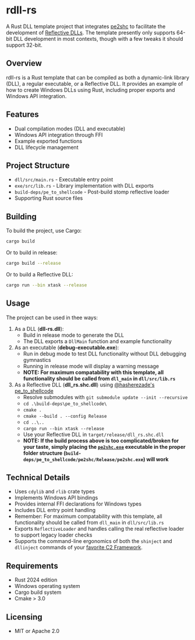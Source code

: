 # rdll-rs

A Rust DLL template project that integrates [pe2shc](https://github.com/hasherezade/pe_to_shellcode) to facilitate the development of [Reflective DLLs](https://github.com/stephenfewer/ReflectiveDLLInjection). The template presently only supports 64-bit DLL development in most contexts, though with a few tweaks it should support 32-bit.

## Overview

rdll-rs is a Rust template that can be compiled as both a dynamic-link library (DLL), a regular executable, or a Reflective DLL. It provides an example of how to create Windows DLLs using Rust, including proper exports and Windows API integration.

## Features

- Dual compilation modes (DLL and executable)
- Windows API integration through FFI
- Example exported functions
- DLL lifecycle management

## Project Structure

- `dll/src/main.rs` - Executable entry point
- `exe/src/lib.rs` - Library implementation with DLL exports
- `build-deps/pe_to_shellcode` - Post-build stomp reflective loader
- Supporting Rust source files

## Building

To build the project, use Cargo:
```bash
cargo build
```
Or to build in release:
```bash
cargo build --release
```
Or to build a Reflective DLL:
```bash
cargo run --bin xtask --release
```

## Usage

The project can be used in thee ways:

1. As a DLL (**dll-rs.dll**):
    - Build in release mode to generate the DLL
    - The DLL exports a `DllMain` function and example functionality
2. As an executable (**debug-executable.exe**):
    - Run in debug mode to test DLL functionality without DLL debugging gymnastics
    - Running in release mode will display a warning message
    - **NOTE: For maximum compatability with this template, all functionality should be called from `dll_main` in `dll/src/lib.rs`**
3. As a Reflective DLL (**dll_rs.shc.dll**) using [@hasherezade's](https://github.com/hasherezade) [pe_to_shellcode](https://github.com/hasherezade/pe_to_shellcode)
    - Resolve submodules with `git submodule update --init --recursive`
    - `cd .\build-deps\pe_to_shellcode\`
    - `cmake .`
    - `cmake --build . --config Release`
    - `cd ..\..`
    - `cargo run --bin xtask --release`
    - Use your Reflective DLL in `target/release/dll_rs.shc.dll`
    - **NOTE: If the build process above is too complicated/broken for your taste, simply placing the [`pe2shc.exe`](https://github.com/hasherezade/pe_to_shellcode/releases/download/v1.2/pe2shc.exe) executable in the proper folder structure (`build-deps/pe_to_shellcode/pe2shc/Release/pe2shc.exe`) will work**

## Technical Details

- Uses `cdylib` and `rlib` crate types
- Implements Windows API bindings
- Provides internal FFI declarations for Windows types
- Includes DLL entry point handling
- Remember: For maximum compatability with this template, all functionality should be called from `dll_main` in `dll/src/lib.rs`
- Exports `ReflectiveLoader` and handles calling the real reflective loader to support legacy loader checks
- Supports the command-line ergonomics of both the `shinject` and `dllinject` commands of your [favorite C2 Framework](https://www.cobaltstrike.com/).

## Requirements

- Rust 2024 edition
- Windows operating system
- Cargo build system
- Cmake > 3.0

## Licensing

- MIT or Apache 2.0